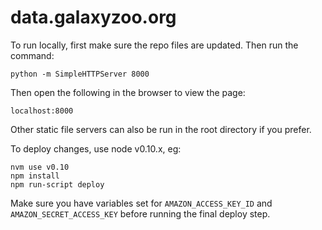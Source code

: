 data.galaxyzoo.org
====================

To run locally, first make sure the repo files are updated. Then run the command:

    python -m SimpleHTTPServer 8000

Then open the following in the browser to view the page:

    localhost:8000

Other static file servers can also be run in the root directory if you prefer. 

To deploy changes, use node v0.10.x, eg:

```
nvm use v0.10
npm install
npm run-script deploy
```

Make sure you have variables set for `AMAZON_ACCESS_KEY_ID` and `AMAZON_SECRET_ACCESS_KEY` before running the final deploy step.
